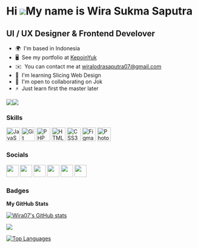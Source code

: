 Hi ![](https://user-images.githubusercontent.com/18350557/176309783-0785949b-9127-417c-8b55-ab5a4333674e.gif)My name is Wira Sukma Saputra
==========================================================================================================================================

UI / UX Designer & Frontend Develover
----------------

* 🌍  I'm based in Indonesia
* 🖥️  See my portfolio at [KepoinYuk](http://https://wira07.github.io/)
* ✉️  You can contact me at [wiralodrasaputra07@gmail.com](mailto:wiralodrasaputra07@gmail.com)
* 🧠  I'm learning Slicing Web Design
* 🤝  I'm open to collaborating on Jok
* ⚡  Just learn first the master later

<a href="https://www.github.com/Wira07" target="_blank" rel="noreferrer"><img
src="https://img.shields.io/github/followers/Wira07?logo=github&style=for-the-badge&color=0891b2&labelColor=171717" /></a><a href="https://www.twitter.com/Wiralodra07" target="_blank" rel="noreferrer"><img
src="https://img.shields.io/twitter/follow/Wiralodra07?logo=twitter&style=for-the-badge&color=0891b2&labelColor=171717"
/></a>

### Skills


<p align="left">
<a href="https://developer.mozilla.org/en-US/docs/Web/JavaScript" target="_blank" rel="noreferrer"><img src="https://raw.githubusercontent.com/danielcranney/readme-generator/main/public/icons/skills/javascript-colored.svg" width="36" height="36" alt="JavaScript" /></a>
<a href="https://git-scm.com/" target="_blank" rel="noreferrer"><img src="https://raw.githubusercontent.com/danielcranney/readme-generator/main/public/icons/skills/git-colored.svg" width="36" height="36" alt="Git" /></a>
<a href="https://www.php.net/" target="_blank" rel="noreferrer"><img src="https://raw.githubusercontent.com/danielcranney/readme-generator/main/public/icons/skills/php-colored.svg" width="36" height="36" alt="PHP" /></a>
<a href="https://developer.mozilla.org/en-US/docs/Glossary/HTML5" target="_blank" rel="noreferrer"><img src="https://raw.githubusercontent.com/danielcranney/readme-generator/main/public/icons/skills/html5-colored.svg" width="36" height="36" alt="HTML5" /></a>
<a href="https://www.w3.org/TR/CSS/#css" target="_blank" rel="noreferrer"><img src="https://raw.githubusercontent.com/danielcranney/readme-generator/main/public/icons/skills/css3-colored.svg" width="36" height="36" alt="CSS3" /></a>
<a href="https://www.figma.com/" target="_blank" rel="noreferrer"><img src="https://raw.githubusercontent.com/danielcranney/readme-generator/main/public/icons/skills/figma-colored.svg" width="36" height="36" alt="Figma" /></a>
<a href="https://www.adobe.com/uk/products/photoshop.html" target="_blank" rel="noreferrer"><img src="https://raw.githubusercontent.com/danielcranney/readme-generator/main/public/icons/skills/photoshop-colored-dark.svg" width="36" height="36" alt="Photoshop" /></a>
</p>


### Socials

<p align="left"> <a href="https://www.dribbble.com/Wira07" target="_blank" rel="noreferrer"><img src="https://raw.githubusercontent.com/danielcranney/readme-generator/main/public/icons/socials/dribbble.svg" width="32" height="32" /></a> <a href="https://www.github.com/Wira07" target="_blank" rel="noreferrer"><img src="https://raw.githubusercontent.com/danielcranney/readme-generator/main/public/icons/socials/github-dark.svg" width="32" height="32" /></a> <a href="http://www.instagram.com/jawira_12" target="_blank" rel="noreferrer"><img src="https://raw.githubusercontent.com/danielcranney/readme-generator/main/public/icons/socials/instagram.svg" width="32" height="32" /></a> <a href="https://www.linkedin.com/in/wira-sukma-saputra-82a980214/" target="_blank" rel="noreferrer"><img src="https://raw.githubusercontent.com/danielcranney/readme-generator/main/public/icons/socials/linkedin.svg" width="32" height="32" /></a> <a href="https://www.twitter.com/Wiralodra07" target="_blank" rel="noreferrer"><img src="https://raw.githubusercontent.com/danielcranney/readme-generator/main/public/icons/socials/twitter.svg" width="32" height="32" /></a> <a href="https://www.youtube.com/@wirasukmasaputra7635" target="_blank" rel="noreferrer"><img src="https://raw.githubusercontent.com/danielcranney/readme-generator/main/public/icons/socials/youtube.svg" width="32" height="32" /></a></p>

### Badges

<b>My GitHub Stats</b>

<a href="http://www.github.com/Wira07"><img src="https://github-readme-stats.vercel.app/api?username=Wira07&show_icons=true&hide=&count_private=true&title_color=84cc16&text_color=ffffff&icon_color=0891b2&bg_color=171717&hide_border=true&show_icons=true" alt="Wira07's GitHub stats" /></a>

<a href="http://www.github.com/Wira07"><img src="https://github-readme-streak-stats.herokuapp.com/?user=Wira07&stroke=ffffff&background=171717&ring=84cc16&fire=84cc16&currStreakNum=ffffff&currStreakLabel=84cc16&sideNums=ffffff&sideLabels=ffffff&dates=ffffff&hide_border=true" /></a>

<a href="https://github.com/Wira07" align="left"><img src="https://github-readme-stats.vercel.app/api/top-langs/?username=Wira07&langs_count=10&title_color=84cc16&text_color=ffffff&icon_color=0891b2&bg_color=171717&hide_border=true&locale=en&custom_title=Top%20%Languages" alt="Top Languages" /></a>
